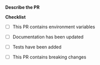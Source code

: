 **Describe the PR**
<!--
Provide a lot of detail on what this PR is. 
Include screenshots if applicable.
-->

**Checklist**
- [ ] This PR contains environment variables
- [ ] Documentation has been updated
- [ ] Tests have been added
- [ ] This PR contains breaking changes

